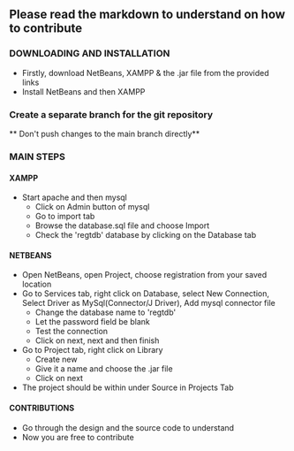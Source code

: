 ## Please read the markdown to understand on how to contribute

### DOWNLOADING AND INSTALLATION
- Firstly, download NetBeans, XAMPP & the .jar file from the provided links
- Install NetBeans and then XAMPP

### Create a separate branch for the git repository
** Don't push changes to the main branch directly**

### MAIN STEPS

#### XAMPP
- Start apache and then mysql
  - Click on Admin button of mysql
  - Go to import tab
  - Browse the database.sql file and choose Import
  - Check the 'regtdb' database by clicking on the Database tab

#### NETBEANS
- Open NetBeans, open Project, choose registration from your saved location
- Go to Services tab, right click on Database, select New Connection, Select Driver as MySql(Connector/J Driver), Add mysql connector file
  - Change the database name to 'regtdb'
  - Let the password field be blank
  - Test the connection
  - Click on next, next and then finish
- Go to Project tab, right click on Library
  - Create new
  - Give it a name and choose the .jar file
  - Click on next
- The project should be within <defaultpackage> under Source in Projects Tab

#### CONTRIBUTIONS
- Go through the design and the source code to understand
- Now you are free to contribute
